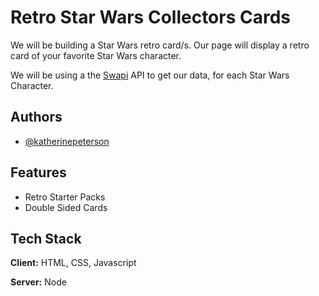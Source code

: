 
# Retro Star Wars Collectors Cards

We will be building a Star Wars retro card/s.  Our page will display a retro card of your favorite Star Wars character.

We will be using a the [Swapi](https://swapi.dev/) API to get our data, for each Star Wars Character.

## Authors

- [@katherinepeterson](https://www.github.com/ariels713)

  
## Features

- Retro Starter Packs
- Double Sided Cards

  
## Tech Stack

**Client:** HTML, CSS, Javascript

**Server:** Node

  